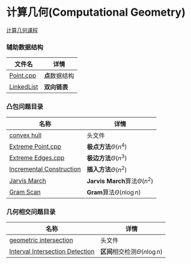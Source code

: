 # 计算几何(Computational Geometry)

[计算几何课程](https://www.bilibili.com/video/BV1ZE41177JM?p=10)



### 辅助数据结构

| 文件名                       | 详情           |
| ---------------------------- | -------------- |
| [Point.cpp](Point.cpp)       | **点**数据结构 |
| [LinkedList](LinkedList.cpp) | **双向链表**   |



### 凸包问题目录

| 名称                                                       | 详情                              |
| ---------------------------------------------------------- | --------------------------------- |
| [convex hull](convex%20hull.h)                             | 头文件                            |
| [Extreme Point.cpp](Extreme%20Point.cpp)                   | **极点方法**$\Theta(n^4)$         |
| [Extreme Edges.cpp](Extreme%20Edges.cpp)                   | **极边方法**$\Theta(n^3)$         |
| [Incremental Construction](Incremental%20Construction.cpp) | **插入方法**$\Theta(n^2)$         |
| [Jarvis March](Jarvis%20March)                             | **Jarvis March**算法$\Theta(n^2)$ |
| [Gram Scan](Gram%20Scan.cpp)                               | **Gram**算法$\Theta(n\log{n})$    |



### 几何相交问题目录

| 名称                                                         | 详情                               |
| ------------------------------------------------------------ | ---------------------------------- |
| [geometric intersection](geometric%20intersection.h)         | 头文件                             |
| [Interval Intersection Detection](Interval%20Intersection%20Detection.cpp) | **区间**相交检测$\Theta(n\log{n})$ |

